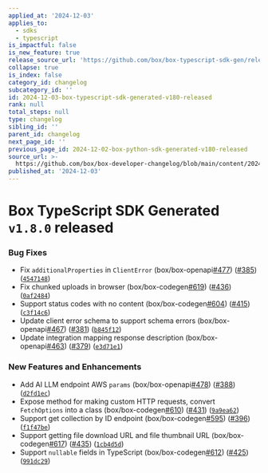 ```yaml
---
applied_at: '2024-12-03'
applies_to:
  - sdks
  - typescript
is_impactful: false
is_new_feature: true
release_source_url: 'https://github.com/box/box-typescript-sdk-gen/releases/tag/v1.8.0'
collapse: true
is_index: false
category_id: changelog
subcategory_id: ''
id: 2024-12-03-box-typescript-sdk-generated-v180-released
rank: null
total_steps: null
type: changelog
sibling_id: ''
parent_id: changelog
next_page_id: ''
previous_page_id: 2024-12-02-box-python-sdk-generated-v180-released
source_url: >-
  https://github.com/box/box-developer-changelog/blob/main/content/2024/12-03-box-typescript-sdk-generated-v180-released.md
published_at: '2024-12-03'
---
```

# Box TypeScript SDK Generated `v1.8.0` released

### Bug Fixes

* Fix `additionalProperties` in `ClientError` (box/box-openapi[#477][1]) ([#385][2]) ([`4547148`][3])
* Fix chunked uploads in browser (box/box-codegen[#619][4]) ([#436][5]) ([`0af2484`][6])
* Support status codes with no content (box/box-codegen[#604][7]) ([#415][8]) ([`c3f14c6`][9])
* Update client error schema to support schema errors (box/box-openapi[#467][10]) ([#381][11]) ([`b845f12`][12])
* Update integration mapping response description (box/box-openapi[#463][13]) ([#379][14]) ([`e3d71e1`][15])

### New Features and Enhancements

* Add AI LLM endpoint AWS `params` (box/box-openapi[#478][16]) ([#388][17]) ([`d2fd1ec`][18])
* Expose method for making custom HTTP requests, convert `FetchOptions` into a class (box/box-codegen[#610][19]) ([#431][20]) ([`9a9ea62`][21])
* Support get collection by ID endpoint (box/box-codegen[#595][22]) ([#396][23]) ([`f1f47be`][24])
* Support getting file download URL and file thumbnail URL (box/box-codegen[#617][25]) ([#435][26]) ([`1cb4d5d`][27])
* Support `nullable` fields in TypeScript (box/box-codegen[#612][28]) ([#425][29]) ([`991dc29`][30])

[1]: https://github.com/box/box-typescript-sdk-gen/issues/477

[2]: https://github.com/box/box-typescript-sdk-gen/issues/385

[3]: https://github.com/box/box-typescript-sdk-gen/commit/454714861019998b1fc6b7c44696b0178ffa022b

[4]: https://github.com/box/box-typescript-sdk-gen/issues/619

[5]: https://github.com/box/box-typescript-sdk-gen/issues/436

[6]: https://github.com/box/box-typescript-sdk-gen/commit/0af2484dd8387cce1a8c235068ac3f834f8ecf42

[7]: https://github.com/box/box-typescript-sdk-gen/issues/604

[8]: https://github.com/box/box-typescript-sdk-gen/issues/415

[9]: https://github.com/box/box-typescript-sdk-gen/commit/c3f14c6af55ab78ed5dc981909c67397b0d7219e

[10]: https://github.com/box/box-typescript-sdk-gen/issues/467

[11]: https://github.com/box/box-typescript-sdk-gen/issues/381

[12]: https://github.com/box/box-typescript-sdk-gen/commit/b845f12d194d5f4e0cfd66db1db294e2f9a9bff8

[13]: https://github.com/box/box-typescript-sdk-gen/issues/463

[14]: https://github.com/box/box-typescript-sdk-gen/issues/379

[15]: https://github.com/box/box-typescript-sdk-gen/commit/e3d71e100500c5fa9e478b5228fd395f68242cf2

[16]: https://github.com/box/box-typescript-sdk-gen/issues/478

[17]: https://github.com/box/box-typescript-sdk-gen/issues/388

[18]: https://github.com/box/box-typescript-sdk-gen/commit/d2fd1ec4bddb19b353e286908c99477e08b90457

[19]: https://github.com/box/box-typescript-sdk-gen/issues/610

[20]: https://github.com/box/box-typescript-sdk-gen/issues/431

[21]: https://github.com/box/box-typescript-sdk-gen/commit/9a9ea628fd21001437d92b32f1760d5ba14cb46b

[22]: https://github.com/box/box-typescript-sdk-gen/issues/595

[23]: https://github.com/box/box-typescript-sdk-gen/issues/396

[24]: https://github.com/box/box-typescript-sdk-gen/commit/f1f47bebfc0981a5e67f301b6fc2e3a8568d5845

[25]: https://github.com/box/box-typescript-sdk-gen/issues/617

[26]: https://github.com/box/box-typescript-sdk-gen/issues/435

[27]: https://github.com/box/box-typescript-sdk-gen/commit/1cb4d5d93fbd94b952b876457008973a92d5aa23

[28]: https://github.com/box/box-typescript-sdk-gen/issues/612

[29]: https://github.com/box/box-typescript-sdk-gen/issues/425

[30]: https://github.com/box/box-typescript-sdk-gen/commit/991dc29bc805bf0c5198277142efb9a85de1dd42